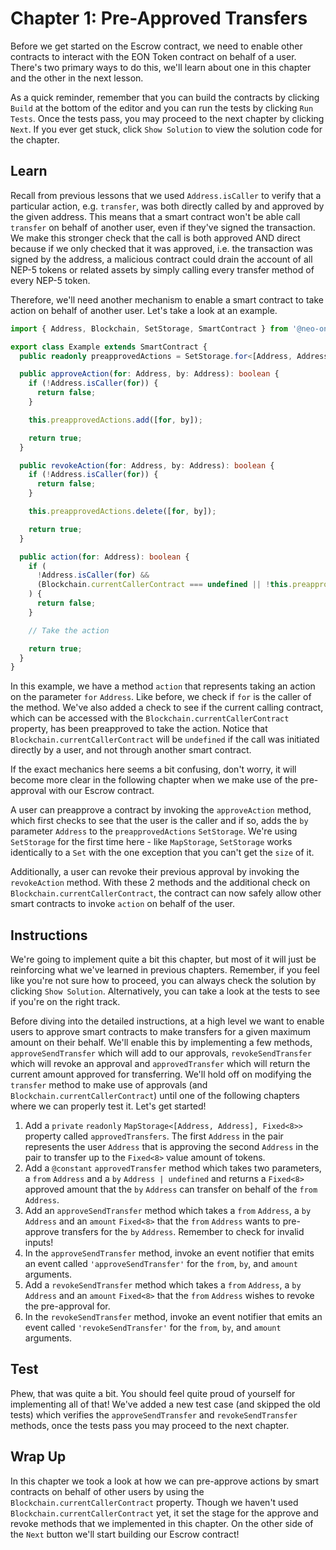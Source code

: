 # Chapter 1: Pre-Approved Transfers

Before we get started on the Escrow contract, we need to enable other contracts to interact with the EON Token contract on behalf of a user. There's two primary ways to do this, we'll learn about one in this chapter and the other in the next lesson.

As a quick reminder, remember that you can build the contracts by clicking `Build` at the bottom of the editor and you can run the tests by clicking `Run Tests`. Once the tests pass, you may proceed to the next chapter by clicking `Next`. If you ever get stuck, click `Show Solution` to view the solution code for the chapter.

## Learn

Recall from previous lessons that we used `Address.isCaller` to verify that a particular action, e.g. `transfer`, was both directly called by and approved by the given address. This means that a smart contract won't be able call `transfer` on behalf of another user, even if they've signed the transaction. We make this stronger check that the call is both approved AND direct because if we only checked that it was approved, i.e. the transaction was signed by the address, a malicious contract could drain the account of all NEP-5 tokens or related assets by simply calling every transfer method of every NEP-5 token.

Therefore, we'll need another mechanism to enable a smart contract to take action on behalf of another user. Let's take a look at an example.

```typescript
import { Address, Blockchain, SetStorage, SmartContract } from '@neo-one/smart-contract';

export class Example extends SmartContract {
  public readonly preapprovedActions = SetStorage.for<[Address, Address]>();

  public approveAction(for: Address, by: Address): boolean {
    if (!Address.isCaller(for)) {
      return false;
    }

    this.preapprovedActions.add([for, by]);

    return true;
  }

  public revokeAction(for: Address, by: Address): boolean {
    if (!Address.isCaller(for)) {
      return false;
    }

    this.preapprovedActions.delete([for, by]);

    return true;
  }

  public action(for: Address): boolean {
    if (
      !Address.isCaller(for) &&
      (Blockchain.currentCallerContract === undefined || !this.preapprovedActions.has([for, Blockchain.currentCallerContract]))
    ) {
      return false;
    }

    // Take the action

    return true;
  }
}
```

In this example, we have a method `action` that represents taking an action on the parameter `for` `Address`. Like before, we check if `for` is the caller of the method. We've also added a check to see if the current calling contract, which can be accessed with the `Blockchain.currentCallerContract` property, has been preapproved to take the action. Notice that `Blockchain.currentCallerContract` will be `undefined` if the call was initiated directly by a user, and not through another smart contract.

If the exact mechanics here seems a bit confusing, don't worry, it will become more clear in the following chapter when we make use of the pre-approval with our Escrow contract.

A user can preapprove a contract by invoking the `approveAction` method, which first checks to see that the user is the caller and if so, adds the `by` parameter `Address` to the `preapprovedActions` `SetStorage`. We're using `SetStorage` for the first time here - like `MapStorage`, `SetStorage` works identically to a `Set` with the one exception that you can't get the `size` of it.

Additionally, a user can revoke their previous approval by invoking the `revokeAction` method. With these 2 methods and the additional check on `Blockchain.currentCallerContract`, the contract can now safely allow other smart contracts to invoke `action` on behalf of the user.

## Instructions

We're going to implement quite a bit this chapter, but most of it will just be reinforcing what we've learned in previous chapters. Remember, if you feel like you're not sure how to proceed, you can always check the solution by clicking `Show Solution`. Alternatively, you can take a look at the tests to see if you're on the right track.

Before diving into the detailed instructions, at a high level we want to enable users to approve smart contracts to make transfers for a given maximum amount on their behalf. We'll enable this by implementing a few methods, `approveSendTransfer` which will add to our approvals, `revokeSendTransfer` which will revoke an approval and `approvedTransfer` which will return the current amount approved for transferring. We'll hold off on modifying the `transfer` method to make use of approvals (and `Blockchain.currentCallerContract`) until one of the following chapters where we can properly test it. Let's get started!

  1. Add a `private` `readonly` `MapStorage<[Address, Address], Fixed<8>>` property called `approvedTransfers`. The first `Address` in the pair represents the user `Address` that is approving the second `Address` in the pair to transfer up to the `Fixed<8>` value amount of tokens.
  2. Add a `@constant` `approvedTransfer` method which takes two parameters, a `from` `Address` and a `by` `Address | undefined` and returns a `Fixed<8>` approved amount that the `by` `Address` can transfer on behalf of the `from` `Address`.
  3. Add an `approveSendTransfer` method which takes a `from` `Address`, a `by` `Address` and an `amount` `Fixed<8>` that the `from` `Address` wants to pre-approve transfers for the `by` `Address`. Remember to check for invalid inputs!
  4. In the `approveSendTransfer` method, invoke an event notifier that emits an event called `'approveSendTransfer'` for the `from`, `by`, and `amount` arguments.
  5. Add a `revokeSendTransfer` method which takes a `from` `Address`, a `by` `Address` and an `amount` `Fixed<8>` that the `from` `Address` wishes to revoke the pre-approval for.
  6. In the `revokeSendTransfer` method, invoke an event notifier that emits an event called `'revokeSendTransfer'` for the `from`, `by`, and `amount` arguments.


## Test

Phew, that was quite a bit. You should feel quite proud of yourself for implementing all of that! We've added a new test case (and skipped the old tests) which verifies the `approveSendTransfer` and `revokeSendTransfer` methods, once the tests pass you may proceed to the next chapter.

## Wrap Up

In this chapter we took a look at how we can pre-approve actions by smart contracts on behalf of other users by using the `Blockchain.currentCallerContract` property. Though we haven't used `Blockchain.currentCallerContract` yet, it set the stage for the approve and revoke methods that we implemented in this chapter. On the other side of the `Next` button we'll start building our Escrow contract!
